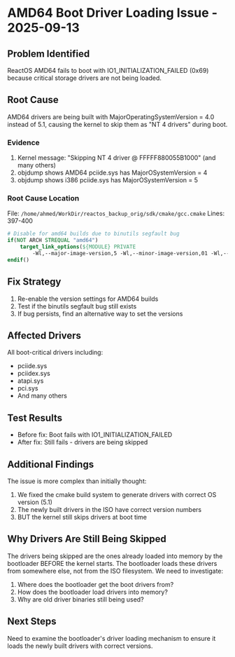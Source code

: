 # AMD64 Boot Driver Loading Issue - 2025-09-13

## Problem Identified
ReactOS AMD64 fails to boot with IO1_INITIALIZATION_FAILED (0x69) because critical storage drivers are not being loaded.

## Root Cause
AMD64 drivers are being built with MajorOperatingSystemVersion = 4.0 instead of 5.1, causing the kernel to skip them as "NT 4 drivers" during boot.

### Evidence
1. Kernel message: "Skipping NT 4 driver @ FFFFF880055B1000" (and many others)
2. objdump shows AMD64 pciide.sys has MajorOSystemVersion = 4
3. objdump shows i386 pciide.sys has MajorOSystemVersion = 5

### Root Cause Location
File: `/home/ahmed/WorkDir/reactos_backup_orig/sdk/cmake/gcc.cmake`
Lines: 397-400
```cmake
# Disable for amd64 builds due to binutils segfault bug
if(NOT ARCH STREQUAL "amd64")
    target_link_options(${MODULE} PRIVATE
        -Wl,--major-image-version,5 -Wl,--minor-image-version,01 -Wl,--major-os-version,5 -Wl,--minor-os-version,01)
endif()
```

## Fix Strategy
1. Re-enable the version settings for AMD64 builds
2. Test if the binutils segfault bug still exists
3. If bug persists, find an alternative way to set the versions

## Affected Drivers
All boot-critical drivers including:
- pciide.sys
- pciidex.sys
- atapi.sys
- pci.sys
- And many others

## Test Results
- Before fix: Boot fails with IO1_INITIALIZATION_FAILED
- After fix: Still fails - drivers are being skipped

## Additional Findings
The issue is more complex than initially thought:
1. We fixed the cmake build system to generate drivers with correct OS version (5.1)
2. The newly built drivers in the ISO have correct version numbers
3. BUT the kernel still skips drivers at boot time

## Why Drivers Are Still Being Skipped
The drivers being skipped are the ones already loaded into memory by the bootloader BEFORE the kernel starts. The bootloader loads these drivers from somewhere else, not from the ISO filesystem. We need to investigate:
1. Where does the bootloader get the boot drivers from?
2. How does the bootloader load drivers into memory?
3. Why are old driver binaries still being used?

## Next Steps
Need to examine the bootloader's driver loading mechanism to ensure it loads the newly built drivers with correct versions.